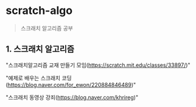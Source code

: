 # scratch-algo
> 스크래치 알고리즘 공부

## 1. 스크래치 알고리즘 
"스크래치알고리즘 교재 만들기 모임(https://scratch.mit.edu/classes/33897/)"

"예제로 배우는 스크래치 코딩(https://blog.naver.com/for_ewon/220884846489)"

"스크래치 동영상 강죄(https://blog.naver.com/khrireg)"
